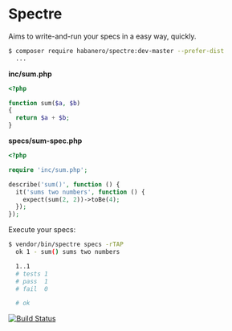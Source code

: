 Spectre
=======

Aims to write-and-run your specs in a easy way, quickly.

```bash
$ composer require habanero/spectre:dev-master --prefer-dist
  ...
```

**inc/sum.php**

```php
<?php

function sum($a, $b)
{
  return $a + $b;
}
```

**specs/sum-spec.php**

```php
<?php

require 'inc/sum.php';

describe('sum()', function () {
  it('sums two numbers', function () {
    expect(sum(2, 2))->toBe(4);
  });
});
```

Execute your specs:

```bash
$ vendor/bin/spectre specs -rTAP
  ok 1 - sum() sums two numbers

  1..1
  # tests 1
  # pass  1
  # fail  0

  # ok
```

[![Build Status](https://travis-ci.org/pateketrueke/spectre.png)](https://travis-ci.org/pateketrueke/spectre)
